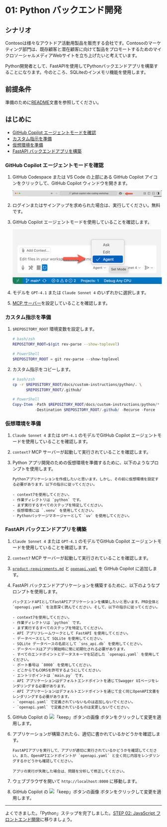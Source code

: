 # 01: Python バックエンド開発

## シナリオ

Contosoは様々なアウトドア活動用製品を販売する会社です。Contosoのマーケティング部門は、既存顧客と潜在顧客に向けて製品をプロモートするためのマイクロソーシャルメディアWebサイトを立ち上げたいと考えています。

Python開発者として、FastAPIを使用してPythonバックエンドアプリを構築することになります。今のところ、SQLiteのインメモリ機能を使用します。

## 前提条件

準備のために[README](../README.md)文書を参照してください。

## はじめに

- [GitHub Copilot エージェントモードを確認](#github-copilot-エージェントモードを確認)
- [カスタム指示を準備](#カスタム指示を準備)
- [仮想環境を準備](#仮想環境を準備)
- [FastAPI バックエンドアプリを構築](#fastapi-バックエンドアプリを構築)

### GitHub Copilot エージェントモードを確認

1. GitHub Codespace または VS Code の上部にある GitHub Copilot アイコンをクリックして、GitHub Copilot ウィンドウを開きます。

   ![GitHub Copilot Chat を開く](../../../docs/images/setup-02.png)

1. ログインまたはサインアップを求められた場合は、実行してください。無料です。
1. GitHub Copilot エージェントモードを使用していることを確認します。

   ![GitHub Copilot エージェントモード](../../../docs/images/setup-03.png)

1. モデルを `GPT-4.1` または `Claude Sonnet 4` のいずれかに選択します。
1. [MCP サーバー](./00-setup.md#mcp-サーバーを設定)を設定していることを確認します。

### カスタム指示を準備

1. `$REPOSITORY_ROOT` 環境変数を設定します。

   ```bash
   # bash/zsh
   REPOSITORY_ROOT=$(git rev-parse --show-toplevel)
   ```

   ```powershell
   # PowerShell
   $REPOSITORY_ROOT = git rev-parse --show-toplevel
   ```

1. カスタム指示をコピーします。

    ```bash
    # bash/zsh
    cp -r $REPOSITORY_ROOT/docs/custom-instructions/python/. \
          $REPOSITORY_ROOT/.github/
    ```

    ```powershell
    # PowerShell
    Copy-Item -Path $REPOSITORY_ROOT/docs/custom-instructions/python/* `
              -Destination $REPOSITORY_ROOT/.github/ -Recurse -Force
    ```

### 仮想環境を準備

1. `Claude Sonnet 4` または `GPT-4.1` のモデルでGitHub Copilot エージェントモードを使用していることを確認します。
1. `context7` MCP サーバーが起動して実行されていることを確認します。
1. Python アプリ開発のための仮想環境を準備するために、以下のようなプロンプトを使用します。

    ```text
    Pythonアプリケーションを作成したいと思います。しかし、その前に仮想環境を設定する必要があります。以下の指示に従ってください。
    
    - context7を使用してください。
    - 作業ディレクトリは `python` です。
    - まず実行するすべてのステップを特定してください。
    - 仮想環境には `.venv` を使用してください。
    - Pythonパッケージマネージャーとして `uv` を使用してください。
    ```

### FastAPI バックエンドアプリを構築

1. `Claude Sonnet 4` または `GPT-4.1` のモデルでGitHub Copilot エージェントモードを使用していることを確認します。
1. `context7` MCP サーバーが起動して実行されていることを確認します。
1. [`product-requirements.md`](../product-requirements.md) と [`openapi.yaml`](../openapi.yaml) を GitHub Copilot に追加します。
1. FastAPI バックエンドアプリケーションを構築するために、以下のようなプロンプトを使用します。

    ```text
    バックエンドAPIとしてFastAPIアプリケーションを構築したいと思います。PRD全体と `openapi.yaml` を注意深く読んでください。そして、以下の指示に従ってください。
    
    - context7を使用してください。
    - 作業ディレクトリは `python` です。
    - まず実行するすべてのステップを特定してください。
    - API アプリフレームワークとして FastAPI を使用してください。
    - データベースとして SQLite を使用してください。
    - SQLite データベースの名前として `sns_api.db` を使用してください。
    - データベースはアプリ開始時に常に初期化される必要があります。
    - すべてのエンドポイントとデータスキーマを記述した `openapi.yaml` を使用してください。
    - ポート番号は `8000` を使用してください。
    - どこからでもCORSを許可するようにしてください。
    - エントリポイントは `main.py` です。
    - API アプリケーションはデフォルトエンドポイントを通じてSwagger UIページをレンダリングする必要があります。
    - API アプリケーションはデフォルトエンドポイントを通じて全く同じOpenAPI文書をレンダリングする必要があります。
    - `openapi.yaml` で定義されていないものは追加しないでください。
    - `openapi.yaml` で定義されているものは変更しないでください。
    ```

1. GitHub Copilot の ![「keep」ボタンの画像](https://img.shields.io/badge/keep-blue) ボタンをクリックして変更を適用します。
1. アプリケーションが構築されたら、適切に書かれているかどうかを確認します。

    ```text
    FastAPIアプリを実行して、アプリが適切に実行されているかどうかを確認してください。また、OpenAPIエンドポイントが `openapi.yaml` と全く同じ内容をレンダリングするかどうかも確認してください。

    アプリの実行が失敗した場合は、問題を分析して修正してください。
    ```

1. ウェブブラウザを開いて `http://localhost:8000` に移動します。
1. GitHub Copilot の ![「keep」ボタンの画像](https://img.shields.io/badge/keep-blue) ボタンをクリックして変更を適用します。

---

よくできました。「Python」ステップを完了しました。[STEP 02: JavaScript フロントエンド開発](./02-javascript.md)に移りましょう。